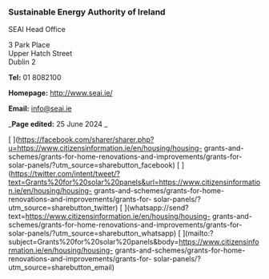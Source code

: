 ###  Sustainable Energy Authority of Ireland

SEAI Head Office

3 Park Place  
Upper Hatch Street  
Dublin 2

**Tel:** 01 8082100

**Homepage:** [ http://www.seai.ie/ ](http://www.seai.ie/)

**Email:** [ info@seai.ie ](mailto:info@seai.ie)

_**Page edited:** 25 June 2024 _

[
](https://facebook.com/sharer/sharer.php?u=https://www.citizensinformation.ie/en/housing/housing-
grants-and-schemes/grants-for-home-renovations-and-improvements/grants-for-
solar-panels/?utm_source=sharebutton_facebook) [
](https://twitter.com/intent/tweet/?text=Grants%20for%20solar%20panels&url=https://www.citizensinformation.ie/en/housing/housing-
grants-and-schemes/grants-for-home-renovations-and-improvements/grants-for-
solar-panels/?utm_source=sharebutton_twitter) [
](whatsapp://send?text=https://www.citizensinformation.ie/en/housing/housing-
grants-and-schemes/grants-for-home-renovations-and-improvements/grants-for-
solar-panels/?utm_source=sharebutton_whatsapp) [
](mailto:?subject=Grants%20for%20solar%20panels&body=https://www.citizensinformation.ie/en/housing/housing-
grants-and-schemes/grants-for-home-renovations-and-improvements/grants-for-
solar-panels/?utm_source=sharebutton_email) [ ](javascript:void\(0\))
